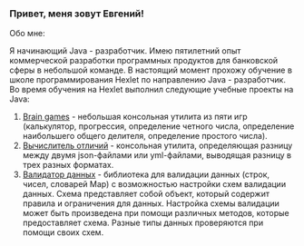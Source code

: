 ### Привет, меня зовут Евгений! 


Обо мне:

Я начинающий Java - разработчик. Имею пятилетний опыт коммерческой разработки программных продуктов для банковской сферы в небольшой команде. 
В настоящий момент  прохожу обучение в школе программирования Hexlet по направлению Java - разработчик.
Во время обучения на Hexlet выполнил следующие учебные проекты на Java: 
1. [Brain games](https://github.com/evg-c/java-project-61) - небольшая консольная утилита из пяти игр (калькулятор, прогрессия, определение четного числа, определение наибольшего общего делителя, определение простого числа). 
2. [Вычислитель отличий](https://github.com/evg-c/java-project-71) - консольная утилита, определяющая разницу между двумя json-файлами или yml-файлами, выводящая разницу в трех разных форматах. 
3. [Валидатор данных](https://github.com/evg-c/java-project-78) - библиотека для валидации данных (строк, чисел, словарей Map) с возможностью настройки схем валидации данных. Схема представляет собой объект, который содержит правила и ограничения для данных. Настройка схемы валидации может быть произведена при помощи различных методов, которые предоставляет схема. Разные типы данных проверяются при помощи своих схем. 


